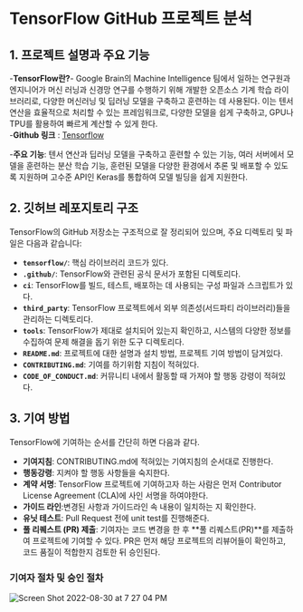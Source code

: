 # TensorFlow GitHub 프로젝트 분석

## 1. 프로젝트 설명과 주요 기능
-**TensorFlow란?**- Google Brain의 Machine Intelligence 팀에서 일하는 연구원과 엔지니어가 머신 러닝과 신경망 연구를 수행하기 위해 개발한 오픈소스 기계 학습 라이브러리로, 다양한 머신러닝 및 딥러닝 모델을 구축하고 훈련하는 데 사용된다. 이는 텐서 연산을 효율적으로 처리할 수 있는 프레임워크로, 다양한 모델을 쉽게 구축하고, GPU나 TPU를 활용하여 빠르게 계산할 수 있게 한다.  
 -**Github 링크** : [Tensorflow](https://github.com/tensorflow/tensorflow)
  
 -**주요 기능**:
텐서 연산과 딥러닝 모델을 구축하고 훈련할 수 있는 기능, 여러 서버에서 모델을 훈련하는 분산 학습 기능, 훈련된 모델을 다양한 환경에서 추론 및 배포할 수 있도록 지원하며 고수준 API인 Keras를 통합하여 모델 빌딩을 쉽게 지원한다. 

## 2. 깃허브 레포지토리 구조
TensorFlow의 GitHub 저장소는 구조적으로 잘 정리되어 있으며, 주요 디렉토리 및 파일은 다음과 같습니다:
- **`tensorflow/`**: 핵심 라이브러리 코드가 있다. 
- **`.github/`**: TensorFlow와 관련된 공식 문서가 포함된 디렉토리다.
- **`ci`**: TensorFlow를 빌드, 테스트, 배포하는 데 사용되는 구성 파일과 스크립트가 있다. 
- **`third_party`**: TensorFlow 프로젝트에서 외부 의존성(서드파티 라이브러리)들을 관리하는 디렉토리다. 
- **`tools`**: TensorFlow가 제대로 설치되어 있는지 확인하고, 시스템의 다양한 정보를 수집하여 문제 해결을 돕기 위한 도구 디렉토리다.
- **`README.md`**: 프로젝트에 대한 설명과 설치 방법, 프로젝트 기여 방법이 담겨있다.
- **`CONTRIBUTING.md`**: 기여를 하기위함 지침이 적혀있다. 
- **`CODE_OF_CONDUCT.md`**: 커뮤니티 내에서 활동할 때 가져야 할 행동 강령이 적혀있다. 


## 3. 기여 방법
TensorFlow에 기여하는 순서를 간단히 하면 다음과 같다. 
- **기여지침**: CONTRIBUTING.md에 적혀있는 기여지침의 순서대로 진행한다. 
- **행동강령**: 지켜야 할 행동 사항들을 숙지한다. 
- **계약 서명**: TensorFlow 프로젝트에 기여하고자 하는 사람은 먼저 Contributor License Agreement (CLA)에 사인 서명을 하여야한다. 
- **가이드 라인**:변경된 사항과 가이드라인 속 내용이 일치하는 지 확인한다.
- **유닛 테스트**: Pull Request 전에 unit test를 진행해준다. 
- **풀 리퀘스트 (PR) 제출**: 기여자는 코드 변경을 한 후 **풀 리퀘스트(PR)**를 제출하여 프로젝트에 기여할 수 있다. PR은 먼저 해당 프로젝트의 리뷰어들이 확인하고, 코드 품질이 적합한지 검토한 뒤 승인된다.

### 기여자 절차 및 승인 절차
![Screen Shot 2022-08-30 at 7 27 04 PM](https://user-images.githubusercontent.com/42785357/187579207-9924eb32-da31-47bb-99f9-d8bf1aa238ad.png)
